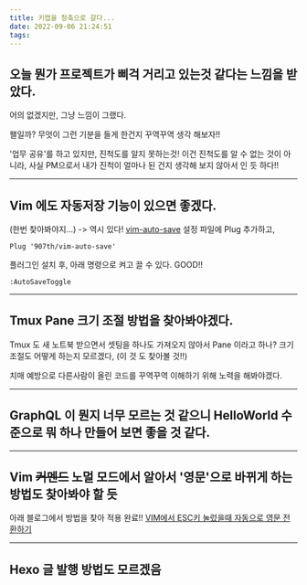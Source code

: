 ```yaml
---
title: 키캡을 청축으로 갈다...
date: 2022-09-06 21:24:51
tags:
---
```

## 오늘 뭔가 프로젝트가 삐걱 거리고 있는것 같다는 느낌을 받았다.
어의 없겠지만, 그냥 느낌이 그랬다.

왤일까? 무엇이 그런 기분을 들게 한건지 꾸역꾸역 생각 해보자!!

'업무 공유'를 하고 있지만, 진척도를 알지 못하는것!
이건 진척도를 알 수 없는 것이 아니라, 사실 PM으로서 내가 진척이 얼마나 된 건지 생각해 보지 않아서 인 듯 하다!!

---
## Vim 에도 자동저장 기능이 있으면 좋겠다.
(한번 찾아봐야지...)
-> 역시 있다! [vim-auto-save](https://vimawesome.com/plugin/vim-auto-save)
설정 파일에 Plug 추가하고,
```
Plug '907th/vim-auto-save'
```
플러그인 설치 후, 아래 명령으로 켜고 끌 수 있다. GOOD!!
```
:AutoSaveToggle
```

---
## Tmux Pane 크기 조절 방법을 찾아봐야겠다. 
Tmux 도 새 노트북 받으면서 셋팅을 하나도 가져오지 않아서 Pane 이라고 하나? 크기 조절도 어떻게 하는지 모르겠다,
(이 것 도 찾아볼 것!!)

치매 예방으로 다른사람이 올린 코드를 꾸역꾸역 이해하기 위해 노력을 해봐야겠다.


---
## GraphQL 이 뭔지 너무 모르는 것 같으니 HelloWorld 수준으로 뭐 하나 만들어 보면 좋을 것 같다.


---
## Vim ~~커멘드~~ 노멀 모드에서 알아서 '영문'으로 바뀌게 하는 방법도 찾아봐야 할 듯
아래 블로그에서 방법을 찾아 적용 완료!!
[VIM에서 ESC키 눌렀을때 자동으로 영문 전환하기](https://mkszero.com/@%EC%BC%80%EC%9D%B4/VIM%EC%97%90%EC%84%9C-ESC%ED%82%A4-%EB%88%8C%EB%A0%80%EC%9D%84%EB%95%8C-%EC%9E%90%EB%8F%99%EC%9C%BC%EB%A1%9C-%EC%98%81%EB%AC%B8-%EC%A0%84%ED%99%98-%ED%95%98%EA%B8%B0(macos,-%EB%AA%AC%ED%84%B0%EB%A0%88%EC%9D%B4))

---
## Hexo 글 발행 방법도 모르겠음

